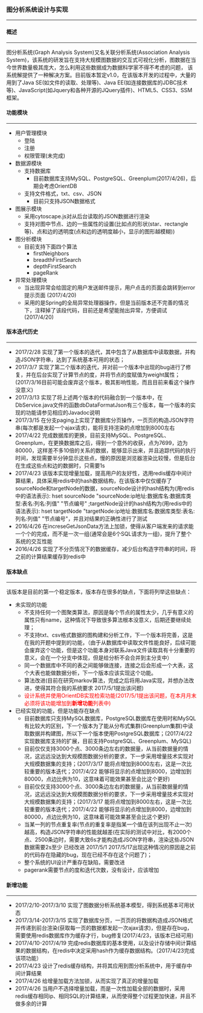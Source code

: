 ### **图分析系统设计与实现**
***

#### **概述**
***

图分析系统(Graph Analysis System)又名关联分析系统(Association Analysis System)，该系统的研发旨在支持大规模图数据的交互式可视化分析，图数据在当今世界数量极其庞大，怎么利用这些数据成为数据科学家不得不考虑的问题，
该系统解提供了一种解决方案。目前版本暂定v1.0，在该版本开发的过程中，大量的用到了Java SE(如文件的读取、处理等)、Java EE(如连接数据库的JDBC技术等)、JavaScript(如Jquery和各种开源的JQuery插件)、HTML5、CSS3、SSM框架。


#### **功能模块**
***

* 用户管理模块
    * 登陆
    * 注册
    * 权限管理(未完成)
* 数据源模块
    * 支持数据库
        * 目前数据库支持MySQL、PostgreSQL、Greenplum(2017/4/26)，后期会考虑OrientDB
    * 支持文件格式，txt、csv、JSON
        * 目前只支持JSON数据格式
* 图展示模块
    * 采用cytoscape.js对从后台读取的JSON数据进行渲染
    * 支持对图中节点、边的一些属性的设置(比如点的形状(star、rectangle等)、点和边的透明度(点和边的透明度越小，显示的图形越模糊))
* 图分析模块
    * 目前支持下面四个算法
        * firstNeighbors
        * breadthFirstSearch
        * depthFirstSearch
        * pageRank
* 异常处理模块
    * 当出现异常会给固定的用户发送邮件提示，用户点击的页面会跳转到error提示页面  (2017/4/20)
    * 采用的是Spring的全局异常处理器操作，但是当前版本还不完善的情况下，注释掉了该段代码，目前还是希望能抛出异常，方便调试 (2017/4/20)

#### **版本迭代历史**
***

* 2017/2/28 实现了第一个版本的迭代，其中包含了从数据库中读取数据，并构造JSON字符串，达到了系统基本可用的状态；
* 2017/3/7 实现了第二个版本的迭代，并对前一个版本中出现的bug进行了修复，并在后台实现了计算节点的度，并将节点的度赋值为weight属性；(2017/3/16目前可能会废弃这个版本，极其影响性能，而且目前来看这个操作没意义)
* 2017/3/13 实现了将上述两个版本的代码融合到一个版本中，在DbService.java文件的函数dbDataFormatJson有三个版本，每一个版本的实现的功能请参见相应的Javadoc说明
* 2017/3/15 在分支paging上实现了数据库分页操作，一页页的构造JSON字符串(每次都是发起一个ajax请求)，能将支持渲染的点增加到8000左右
* 2017/4/22 完成数据库的更换，目前支持MySQL、PostgreSQL、Greenplum，在更换数据库之后，得到一个意外的收获，点为7699，边为80000，这样差不多10倍的关系的数据，能够显示出来，并且追踪代码的执行时间，发现需要半分钟显示这些点，慢的原因是浏览器渲染比较慢，但是后台在生成这些点和边的数据时，只需要1s
* 2017/4/23 该版本实现增量加载，提高用户的友好性，选用redis缓存中间计算结果，具体采用redis中的hash数据结构，在该版本中仅仅缓存了sourceNode和targetNode的数据，sourceNode设计的hash结构为(用redis中的语法表示): hset sourceNode "sourceNode:ip地址:数据库名:数据库类型:表名:列名:列值" "节点编号" ;targetNode设计的hash结构为(用redis中的语法表示): hset targetNode "targetNode:ip地址:数据库名:数据库类型:表名:列名:列值" "节点编号"，并且对结果的正确性进行了测试
* 2016/4/26 在increseGetJsonData方法上加锁，使得从客户端发来的请求能一个个的完成，而不是一次一组(通常会是6个SQL请求为一组)，提升了整个系统的交互性能
* 2016/4/26 实现了不分页情况下的数据缓存，减少后台构造字符串的时间，将之前的计算结果缓存到redis中

#### **版本缺点**
***

该版本是目前的第一个稳定版本，版本存在很多的缺点，下面将列举这些缺点：

* 未实现的功能
    * 不支持任何一个图聚类算法，原因是每个节点的属性太少，几乎有意义的属性只有name，这种情况下导致很多算法根本没意义，后期还要继续处理；
    * 不支持txt、csv格式数据的图构建和分析工作，下一个版本将完善，这是在我的开题中提到的功能，（由于从数据库中读取文件性能良好，后续可能会废弃这个功能，但是这个功能本身对联系Java文件读取具有十分重要的意义，会在一个分支中体现，但是给分析不会合并到主分支中）
    * 同一个数据库中不同的表之间能够做连接，连接之后会形成一个大表，这个大表也能做数据分析，下一个版本应该实现这个功能。
    * 算法改进(目前在研究markov算法，完成之后将用Java实现，并想办法改进，使得其符合我的系统要求 2017/5/1提出该问题)
    * <span style="color:red">设计系统并使用OrientDB实现检索功能(2017/5/1提出该问题，在本月月末必须将该功能增加到**新增功能**列表中)</span>
* 已经实现的功能，但是功能存在缺点
    * 目前数据库只支持MySQL数据库，PostgreSQL数据库在使用时和MySQL有比较大的区别，下一个版本为了能从分布式集群(Greenplum集群)中读取数据并构建图，所以下一个版本使用PostgreSQL数据库；(2017/4/22实现数据库支持的扩展，目前支持PostgreSQL、Greenplum、MySQL)
    * 目前仅仅支持3000个点、3000条边左右的数据量，从当前数据量的情况，这远远没达到大规模图数据分析的要求，下一步采用增量技术实现对大规模数据集的支持；(2017/3/17 能将点增加到8000左右，这是一次比较重要的版本迭代；2017/4/22 能够将显示的点增加到8000，边增加到80000，点边比例为10，这意味着可能效果甚至会比这个更好)
    * 目前仅仅支持3000个点、3000条边左右的数据量，从当前数据量的情况，这远远没达到大规模图数据分析的要求，下一步采用增量技术实现对大规模数据集的支持；(2017/3/17 能将点增加到8000左右，这是一次比较重要的版本迭代；2017/4/22 能够将显示的点增加到8000，边增加到80000，点边比例为10，这意味着可能效果甚至会比这个更好)
    * 当某一列的节点重复率(节点的重复率是指某一个值在该列出现不止一次)越高，构造JSON字符串的性能就越差(在实际的测试中对比，有2000个点、2500条边时，需要大致6s才能构造成JSON字符串，渲染这些JSON数据需要2s至少 已经改进 2017/5/1 2017/5/17出现这种情况的原因是之前的代码存在隐藏的bug，现在已经不存在这个问题了)；
    * 整个系统的UI设计严重存在缺陷，需要改进
    * pagerank需要节点的度和迭代次数，没有设计，应该增加
#### **新增功能**
***

* 2017/2/10-2017/3/10  实现了图数据分析系统基本模型，得到系统基本可用状态
* 2017/3/14-2017/3/15 实现了数据库分页，一页页的将数据构造成JSON格式并传递到前台渲染(获取每一页的数据都发起一次ajax请求)，但是存在bug，需要使用redis数据库作为缓存才行，bug修复(2017/4/23，该版本已经可用)
* 2017/4/10-2017/4/19 完成redis数据库的基本使用，以及设计存储中间计算结果的数据结构，在redis中决定采用hash作为缓存数据结构。（2017/4/23完成该项功能）
* 2017/4/23 设计了redis缓存结构，并将其应用到图分析系统中，用于缓存中间计算结果
* 2017/4/26 给增量加载方法加锁，从而实现了真正的增量加载
* 2017/4/26 当用户不选择增量加载，而是一次性加载全部的数据时，采用redis缓存相同ip、相同SQL的计算结果，从而使得整个过程更加快速，并且不做多余的计算